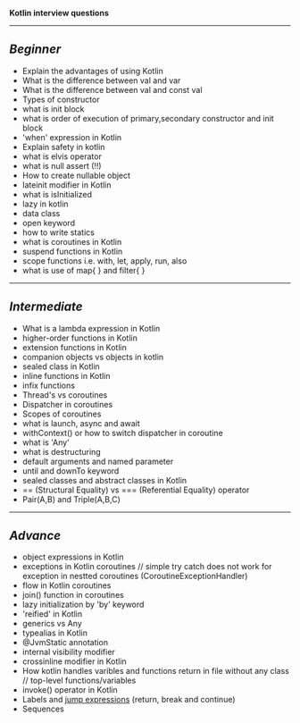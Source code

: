 **Kotlin interview questions** 

---
***Beginner***
---
* Explain the advantages of using Kotlin
* What is the difference between val and var
* What is the difference between val and const val
* Types of constructor
* what is init block
* what is order of execution of primary,secondary constructor and init block
* 'when' expression in Kotlin
* Explain safety in kotlin
* what is elvis operator 
* what is null assert (!!) 
* How to create nullable object 
* lateinit modifier in Kotlin
* what is isInitialized
* lazy in kotlin
* data class
* open keyword
* how to write statics
* what is coroutines in Kotlin
* suspend functions in Kotlin
* scope functions i.e. with, let, apply, run, also
* what is use of map{ } and filter{ }


---
***Intermediate***
---
* What is a lambda expression in Kotlin
* higher-order functions in Kotlin
* extension functions in Kotlin
* companion objects vs objects in kotlin
* sealed class in Kotlin
* inline functions in Kotlin
* infix functions
* Thread's vs coroutines
* Dispatcher in coroutines
* Scopes of coroutines
* what is launch, async and await 
* withContext() or how to switch dispatcher in coroutine
* what is 'Any'
* what is destructuring
* default arguments and named parameter
* until and downTo keyword
* sealed classes and abstract classes in Kotlin
* ==  (Structural Equality) vs === (Referential Equality) operator
* Pair(A,B) and Triple(A,B,C)


---
***Advance***
---
* object expressions in Kotlin
* exceptions in Kotlin coroutines  // simple try catch does not work for exception in nestted coroutines (CoroutineExceptionHandler)
* flow in Kotlin coroutines
* join() function in coroutines
* lazy initialization by 'by' keyword
* 'reified' in Kotlin
* generics vs Any
* typealias in Kotlin
* @JvmStatic annotation 
* internal visibility modifier
* crossinline modifier in Kotlin
* How kotlin handles varibles and functions return in file without any class // top-level functions/variables
* invoke() operator in Kotlin
* Labels and [jump expressions](https://blog.mindorks.com/learn-kotlin-returns-jumps-labels/) (return, break and continue)
* Sequences

